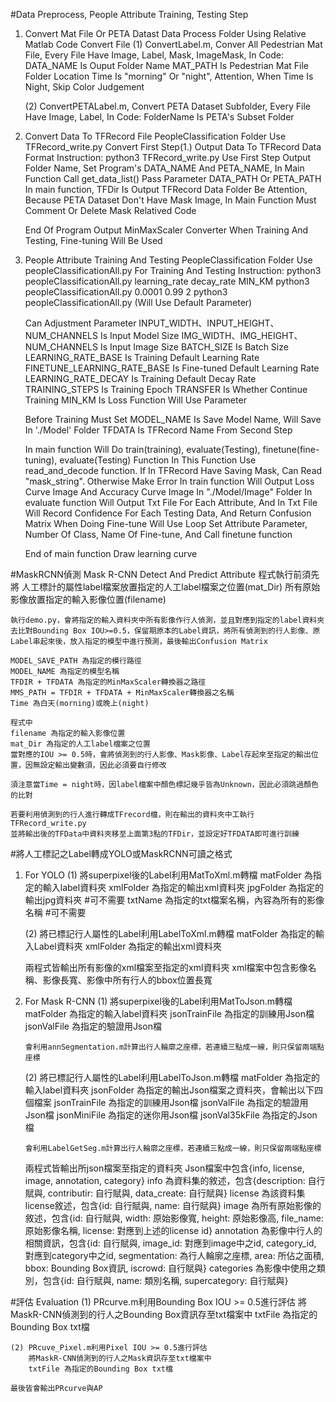 #Data Preprocess, People Attribute Training, Testing Step
1.  Convert Mat File Or PETA Datast
    Data Process Folder
    Using Relative Matlab Code Convert File
    (1) ConvertLabel.m, Conver All Pedestrian Mat File, Every File Have Image, Label, Mask, ImageMask, In Code:
        DATA_NAME Is Ouput Folder Name
	      MAT_PATH Is Pedestrian Mat File Folder Location
	      Time Is "morning" Or "night", Attention, When Time Is Night, Skip Color Judgement

    (2) ConvertPETALabel.m, Convert PETA Dataset Subfolder, Every File Have Image, Label, In Code:
        FolderName Is PETA's Subset Folder

2.  Convert Data To TFRecord File
    PeopleClassification Folder
    Use TFRecord_write.py Convert First Step(1.) Output Data To TFRecord Data Format
    Instruction: python3 TFRecord_write.py
    Use First Step Output Folder Name, Set Program's DATA_NAME And PETA_NAME, In Main Function Call get_data_list() Pass Parameter DATA_PATH Or PETA_PATH
    In main function, TFDir Is Output TFRecord Data Folder
    Be Attention, Because PETA Dataset Don't Have Mask Image, In Main Function Must Comment Or Delete Mask Relatived Code
    
    End Of Program Output MinMaxScaler Converter When Training And Testing, Fine-tuning Will Be Used

3.  People Attribute Training And Testing
    PeopleClassification Folder
    Use peopleClassificationAll.py For Training And Testing
    Instruction: python3 peopleClassificationAll.py learning_rate decay_rate MIN_KM
                 python3 peopleClassificationAll.py 0.0001 0.99 2
                 python3 peopleClassificationAll.py (Will Use Default Parameter)
    
    Can Adjustment Parameter
    INPUT_WIDTH、INPUT_HEIGHT、NUM_CHANNELS Is Input Model Size
    IMG_WIDTH、IMG_HEIGHT、NUM_CHANNELS Is Input Image Size
    BATCH_SIZE Is Batch Size
    LEARNING_RATE_BASE Is Training Default Learning Rate
    FINETUNE_LEARNING_RATE_BASE Is Fine-tuned Default Learning Rate
    LEARNING_RATE_DECAY Is Training Default Decay Rate
    TRAINING_STEPS Is Training Epoch
    TRANSFER Is Whether Continue Training 
    MIN_KM Is Loss Function Will Use Parameter

    Before Training Must Set
    MODEL_NAME Is Save Model Name, Will Save In './Model' Folder
    TFDATA Is TFRecord Name From Second Step

    In main function Will Do train(training), evaluate(Testing), finetune(fine-tuning), evaluate(Testing) Function
    In This Function Use read_and_decode function. If In TFRecord Have Saving Mask, Can Read "mask_string". Otherwise Make Error
    In train function Will Output Loss Curve Image And Accuracy Curve Image In "./Model/Image" Folder 
    In evaluate function Will Output Txt File For Each Attribute, And In Txt File Will Record Confidence For Each Testing Data, And Return Confusion Matrix
    When Doing Fine-tune Will Use Loop Set Attribute Parameter, Number Of Class, Name Of Fine-tune, And Call finetune function
    
    End of main function Draw learning curve

#MaskRCNN偵測
    Mask R-CNN Detect And Predict Attribute
    程式執行前須先將
        人工標計的屬性label檔案放置指定的人工label檔案之位置(mat_Dir)
        所有原始影像放置指定的輸入影像位置(filename)

    執行demo.py，會將指定的輸入資料夾中所有影像作行人偵測，並且對應到指定的label資料夾去比對Bounding Box IOU>=0.5，保留期原本的Label資訊，將所有偵測到的行人影像、原Label串起來後，放入指定的模型中進行預測，最後輸出Confusion Matrix

    MODEL_SAVE_PATH 為指定的模行路徑
    MODEL_NAME 為指定的模型名稱
    TFDIR + TFDATA 為指定的MinMaxScaler轉換器之路徑
    MMS_PATH = TFDIR + TFDATA + MinMaxScaler轉換器之名稱
    Time 為白天(morning)或晚上(night)

    程式中
    filename 為指定的輸入影像位置
    mat_Dir 為指定的人工label檔案之位置
    當對應的IOU >= 0.5時，會將偵測到的行人影像、Mask影像、Label存起來至指定的輸出位置，因無設定輸出變數須，因此必須要自行修改

    須注意當Time = night時，因label檔案中顏色標記幾乎皆為Unknown，因此必須跳過顏色的比對

    若要利用偵測到的行人進行轉成TFrecord檔，則在輸出的資料夾中工執行TFRecord_write.py
    並將輸出後的TFData中資料夾移至上面第3點的TFDir，並設定好TFDATA即可進行訓練


#將人工標記之Label轉成YOLO或MaskRCNN可讀之格式
1.  For YOLO
    (1) 將superpixel後的Label利用MatToXml.m轉檔
        matFolder 為指定的輸入label資料夾
        xmlFolder 為指定的輸出xml資料夾
        jpgFolder 為指定的輸出jpg資料夾 #可不需要
        txtName 為指定的txt檔案名稱，內容為所有的影像名稱 #可不需要
    
    (2) 將已標記行人屬性的Label利用LabelToXml.m轉檔
        matFolder 為指定的輸入Label資料夾
        xmlFolder 為指定的輸出xml資料夾

    兩程式皆輸出所有影像的xml檔案至指定的xml資料夾
    xml檔案中包含影像名稱、影像長寬、影像中所有行人的bbox位置長寬

2.  For Mask R-CNN
    (1) 將superpixel後的Label利用MatToJson.m轉檔
        matFolder 為指定的輸入label資料夾
        jsonTrainFile 為指定的訓練用Json檔
        jsonValFile 為指定的驗證用Json檔

        會利用annSegmentation.m計算出行人輪廓之座標，若連續三點成一線，則只保留兩端點座標

    (2) 將已標記行人屬性的Label利用LabelToJson.m轉檔
        matFolder 為指定的輸入label資料夾
        jsonFolder 為指定的輸出Json檔案之資料夾，會輸出以下四個檔案
        jsonTrainFile 為指定的訓練用Json檔
        jsonValFile 為指定的驗證用Json檔
        jsonMiniFile 為指定的迷你用Json檔
        jsonVal35kFile 為指定的Json檔

        會利用LabelGetSeg.m計算出行人輪廓之座標，若連續三點成一線，則只保留兩端點座標

    兩程式皆輸出所json檔案至指定的資料夾
    Json檔案中包含{info, license, image, annotation, category}
    info 為資料集的敘述，包含{description: 自行賦與, contributir: 自行賦與, data_create: 自行賦與}
    license 為該資料集license敘述，包含{id: 自行賦與, name: 自行賦與}
    image 為所有原始影像的敘述，包含{id: 自行賦與, width: 原始影像寬, height: 原始影像高, file_name: 原始影像名稱, license: 對應到上述的license id}
    annotation 為影像中行人的相關資訊，包含{id: 自行賦與, image_id: 對應到image中之id, category_id, 對應到category中之id, segmentation: 為行人輪廓之座標, area: 所佔之面積, bbox: Bounding Box資訊, iscrowd: 自行賦與}
    categories 為影像中使用之類別，包含{id: 自行賦與, name: 類別名稱, supercategory: 自行賦與}

#評估
    Evaluation
    (1) PRcurve.m利用Bounding Box IOU >= 0.5進行評估
        將MaskR-CNN偵測到的行人之Bounding Box資訊存至txt檔案中
        txtFile 為指定的Bounding Box txt檔

    (2) PRcuve_Pixel.m利用Pixel IOU >= 0.5進行評估
        將MaskR-CNN偵測到的行人之Mask資訊存至txt檔案中
        txtFile 為指定的Bounding Box txt檔

    最後皆會輸出PRcurve與AP
